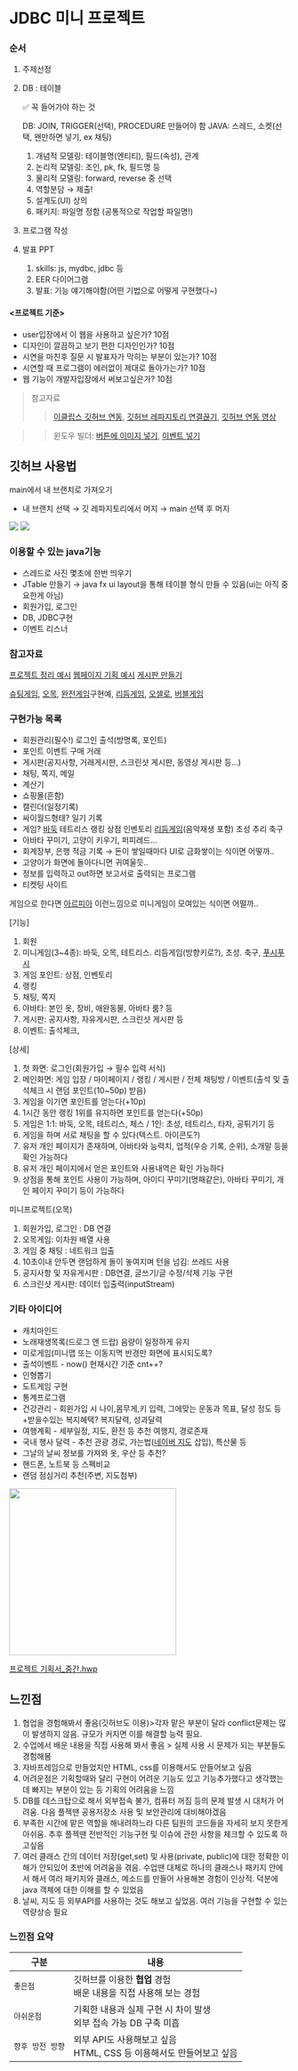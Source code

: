 # JDBC 미니 프로젝트

### 순서

1. 주제선정
2. DB : 테이블
    
    ✅ 꼭 들어가야 하는 것
    
    DB: JOIN, TRIGGER(선택), PROCEDURE 만들어야 함
    JAVA: 스레드, 소켓(선택, 왠만하면 넣기, ex 채팅)
    
    1. 개념적 모델링: 테이블명(엔티티), 필드(속성), 관계
    2. 논리적 모델링: 조인, pk, fk, 필드명 등
    3. 물리적 모델링: forward, reverse 중 선택
    4. 역할분담 → 제출!
    5. 설계도(UI) 상의
    6. 패키지: 파일명 정함 (공통적으로 작업할 파일명!) 
3. 프로그램 작성
4. 발표 PPT
    1. skills: js, mydbc, jdbc 등 
    2.  EER 다이어그램
    3. 발표: 기능 얘기해야함(어떤 기법으로 어떻게 구현했다~)

#### <프로젝트 기준>
- user입장에서 이 웹을 사용하고 싶은가? 10점
- 디자인이 깔끔하고 보기 편한 디자인인가? 10점
- 시연을 마친후 질문 시 발표자가 막히는 부분이 있는가? 10점
- 시연할 때 프로그램이 에러없이 제대로 돌아가는가? 10점
- 웹 기능이 개발자입장에서 써보고싶은가? 10점


> 참고자료
>> [이클립스 깃허브 연동](https://ssj9902.tistory.com/entry/%EC%9D%B4%ED%81%B4%EB%A6%BD%EC%8A%A4-git-%EC%97%B0%EB%8F%99-%EB%B8%8C%EB%9E%9C%EC%B9%98-%EC%83%9D%EC%84%B1-%EC%9D%B4%EB%8F%99), [깃허브 레파지토리 연결끊기](https://xodgl2.tistory.com/16), [깃허브 연동 영상](https://youtu.be/1G-8C_RoleM?si=HFL0fJhhZI8l6tXd)

>> 윈도우 빌더: [버튼에 이미지 넣기](https://hansol94.tistory.com/33), [이벤트 넣기](https://gimmesome.tistory.com/116)


## 깃허브 사용법

main에서 내 브랜치로 가져오기

- 내 브랜치 선택 → 깃 레파지토리에서 머지 → main 선택 후 머지

<img src="이클립스_깃허브 연동1.png">
<img src="이클립스_깃허브 연동2.png">


### 이용할 수 있는 java기능

- 스레드로 사진 몇초에 한번 띄우기
- JTable 만들기 → java fx ui layout을 통해 테이블 형식 만들 수 있음(ui는 아직 중요한게 아님)
- 회원가입, 로그인
- DB, JDBC구현
- 이벤트 리스너

### 참고자료

[프로젝트 정리 예시](https://github.com/matrixpower1004/fastcampus-baseball) [웹페이지 기획 예시](https://yslab.kr/148) [게시판 만들기](https://lazychoi.github.io/project/2212_javaswing.html)

[슈팅게임](https://blog.naver.com/dosem321/220360191912), [오목](https://arajo.tistory.com/282), [완전게임](https://kimasill.tistory.com/entry/%EA%B2%8C%EC%9E%84%EA%B0%9C%EB%B0%9C-%EA%B2%8C%EC%9E%84-%ED%9A%8C%EC%82%AC-%ED%83%80%EC%9D%B4%EC%BF%A4GameDevTycoon)구현예, [리듬게임](https://terianp.tistory.com/80), [오셀로](https://siloam72761.tistory.com/entry/JAVA-%EC%98%A4%EC%85%80%EB%A1%9C-%EA%B2%8C%EC%9E%84-%EB%A7%8C%EB%93%A4%EA%B8%B0-%EA%B8%B0%EB%8A%A5-%EA%B5%AC%ED%98%842), [버블게임](https://jaewon2336.tistory.com/157?category=529695)

### 구현가능 목록

- 회원관리(필수!) 로그인 출석(방명록, 포인트)
- 포인트 이벤트 구매 거래
- 게시판(공지사항, 거래게시판, 스크린샷 게시판, 동영상 게시판 등…)
- 채팅, 쪽지, 메일
- 계산기
- 쇼핑몰(흔함)
- 캘린더(일정기록)
- 싸이월드형태? 일기 기록
- 게임? [바둑](https://blog.naver.com/wusemr2/222193161899) 테트리스 랭킹 상점 인벤토리 [리듬게임](https://github.com/SeJonJ/java-game-DynamicMusic)(음악재생 포함) 초성 추리 축구
- 아바타 꾸미기, 고양이 키우기, 퍼피레드…
- 회계장부, 은행 적금 기록 → 돈이 쌓일때마다 UI로 금화쌓이는 식이면 어떻까..
- 고양이가 화면에 돌아다니면 귀여울듯..
- 정보를 입력하고 out하면 보고서로 출력되는 프로그램
- 티켓팅 사이트

게임으로 한다면 [아르피아](https://m.blog.naver.com/zeimer/222862364984) 이런느낌으로 미니게임이 모여있는 식이면 어떨까..

[기능]

1. 회원
2. 미니게임(3~4종): 바둑, 오목, 테트리스. 리듬게임(방향키로?),  초성. 축구, [푸시푸시](https://www.happycampus.com/report-doc/13288946/)
3. 게임 포인트: 상점, 인벤토리
4. 랭킹
5. 채팅, 쪽지
6. 아바타: 본인 옷, 장비, 애완동물, 아바타 룸? 등
7. 게시판: 공지사항, 자유게시판, 스크린샷 게시판 등
8. 이벤트: 출석체크, 

[상세]

1. 첫 화면: 로그인(회원가입 → 필수 입력 서식)
2. 메인화면: 게임 입장 / 마이페이지 / 랭킹 / 게시판 / 전체 채팅방 / 이벤트(출석 및 출석체크 시 랜덤 포인트(10~50p) 받음)
3. 게임을 이기면 포인트를 얻는다(+10p)
4. 1시간 동안 랭킹 1위를 유지하면 포인트를 얻는다(+50p)
5. 게임은 1:1: 바둑, 오목, 테트리스, 체스 / 1인: 초성, 테트리스, 타자, 공튀기기 등
6. 게임을 하며 서로 채팅을 할 수 있다(텍스트. 아이콘도?)
7. 유저 개인 페이지가 존재하며, 아바타와 능력치, 업적(우승 기록, 순위), 소개말 등을 확인 가능하다
8. 유저 개인 페이지에서 얻은 포인트와 사용내역은 확인 가능하다
9. 상점을 통해 포인트 사용이 가능하며, 아이디 꾸미기(명패같은), 아바타 꾸미기, 개인 페이지 꾸미기 등이 가능하다

미니프로젝트(오목)

1. 회원가입, 로그인 : DB 연결
2. 오목게임: 이차원 배열 사용
3. 게임 중 채팅 : 네트워크 입출
4. 10초이내 안두면 랜덤하게 돌이 놓여지며 턴을 넘김: 쓰레드 사용
5. 공지사항 및 자유게시판 : DB연결, 글쓰기/글 수정/삭제 기능 구현
6. 스크린샷 게시판: 데이터 입출력(inputStream)

### 기타 아이디어
- 캐치마인드
- 노래재생목록(드로그 앤 드랍) 음량이 일정하게 유지
- 미로게임(미니맵 또는 이동지멱 반경만 화면에 표시되도록?
- 출석이벤트 - now() 현재시간 기준 cnt++?
- 인형뽑기
- 도트게임 구현
- 통계프로그램
- 건강관리 - 회윈가입 시 나이,몸무게,키 입력, 그에맞는 운동과 목표, 달성 정도 등 +받을수있는 복지혜택? 복지달력, 성과달력
- 여행계획 - 세부일정, 지도, 환전 등 추천 여행지, 경로존재
- 국내 행사 달력 - 추천 관광 경로, 가는법([네이버 지도](https://dlagusgh1.tistory.com/m/989) 삽입), 특산물 등
- 그날의 날씨 정보를 가져와 옷, 우산 등 추천?
- 핸드폰, 노트북 등 스펙비교
- 랜덤 점심거리 추천(주변, 지도첨부)

<img src="아이디어 기획서 양식.png" width="300">

[프로젝트 기획서_중간.hwp](JDBC%20%E1%84%86%E1%85%B5%E1%84%82%E1%85%B5%20%E1%84%91%E1%85%B3%E1%84%85%E1%85%A9%E1%84%8C%E1%85%A6%E1%86%A8%E1%84%90%E1%85%B3%20b939ae1bb83d446bb11a7ddcffc45ddb/%25ED%2594%2584%25EB%25A1%259C%25EC%25A0%259D%25ED%258A%25B8_%25EA%25B8%25B0%25ED%259A%258D%25EC%2584%259C_%25EC%25A4%2591%25EA%25B0%2584.hwp)

## 느낀점

1. 협업을 경험해봐서 좋음(깃허브도 이용)>각자 맡은 부분이 달라 conflict문제는 많이 발생하지 않음. 규모가 커지면 이를 해결할 능력 필요.
2. 수업에서 배운 내용을 직접 사용해 봐서 좋음 > 실제 사용 시 문제가 되는 부분들도 경험해봄
3. 자바프레임으로 만들었지만 HTML, css를 이용해서도 만들어보고 싶음
4. 어려운점은 기획할때와 달리 구현이 어려운 기능도 있고 기능추가했다고 생각했는데 빠지는 부분이 있는 등 기획의 어려움을 느낌
5. DB를 데스크탑으로 해서 외부접속 불가, 컴퓨터 꺼짐 등의 문제 발생 시 대처가 어려움. 다음 플젝땐 공용저장소 사용 및 보안관리에 대비해야겠음
6. 부족한 시간에 맡은 역할을 해내려하느라 다른 팀원의 코드들을 자세히 보지 못한게 아쉬움. 추후 플젝땐 전반적인 기능구현 및 이슈에 관한 사항을 체크할 수 있도록 하고싶음
7. 여러 클래스 간의 데이터 저장(get,set) 및 사용(private, public)에 대한 정확한 이해가 안되있어 초반에 어려움을 겪음. 수업땐 대체로 하나의 클래스나 패키지 안에서 해서 여러 패키지와 클래스, 메소드를 만들어 사용해본 경험이 인상적. 덕분에 java 객체에 대한 이해를 할 수 있었음
8. 날씨, 지도 등 외부API를 사용하는 것도 해보고 싶었음. 여러 기능을 구현할 수 있는 역량상승 필요

### 느낀점 요약

| 구분 | 내용 |
| --- | --- |
| `좋은점` |깃허브를 이용한 **협업** 경험<br>배운 내용을 직접 사용해 보는 경험 |
| `아쉬운점` | 기획한 내용과 실제 구현 시 차이 발생<br>외부 접속 가능 DB 구축 미흡 |
| `향후 방전 방향` | 외부 API도 사용해보고 싶음<br>HTML, CSS 등 이용해서도 만들어보고 싶음 |
